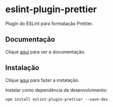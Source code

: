 # eslint-plugin-prettier

Plugin do ESLint para formatação Prettier.

## Documentação

Clique [aqui](https://github.com/prettier/eslint-plugin-prettier) para ver a documentação.

## Instalação

Clique [aqui](https://www.npmjs.com/package/eslint-plugin-prettier) para fazer a instalação.

Instalar como dependência de desenvolvimento:

```
npm install eslint-plugin-prettier --save-dev